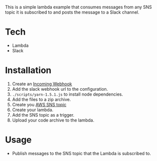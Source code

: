 This is a simple lambda example that consumes messages from any SNS topic it is subscribed to and posts the message to a Slack channel.

# Tech
- Lambda
- Slack

# Installation
1. Create an [Incoming Webhook](https://api.slack.com/incoming-webhooks)
2. Add the slack webhook url to the configuration.
3. `./scripts/yarn-1.5.1.js` to install node dependencies.
4. Add the files to a zip archive.
5. Create you [AWS SNS topic](https://docs.aws.amazon.com/sns/latest/dg/CreateTopic.html)
6. Create your lambda.
7. Add the SNS topic as a trigger.
8. Upload your code archive to the lambda.

# Usage
- Publish messages to the SNS topic that the Lambda is subscribed to.
